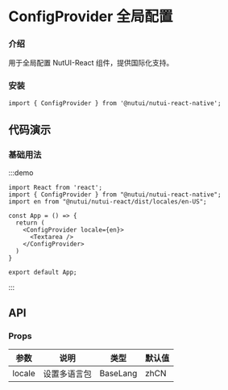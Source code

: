 # ConfigProvider 全局配置

### 介绍

用于全局配置 NutUI-React 组件，提供国际化支持。

### 安装

```tsx
import { ConfigProvider } from '@nutui/nutui-react-native';
```

## 代码演示

### 基础用法

:::demo

```tsx
import React from 'react';
import { ConfigProvider } from "@nutui/nutui-react-native";
import en from "@nutui/nutui-react/dist/locales/en-US";

const App = () => {
  return (
    <ConfigProvider locale={en}>
      <Textarea />
    </ConfigProvider>
  )
}

export default App;
```

:::

## API

### Props

| 参数   | 说明         | 类型     | 默认值 |
| ------ | ------------ | -------- | ------ |
| locale | 设置多语言包 | BaseLang | zhCN   |

